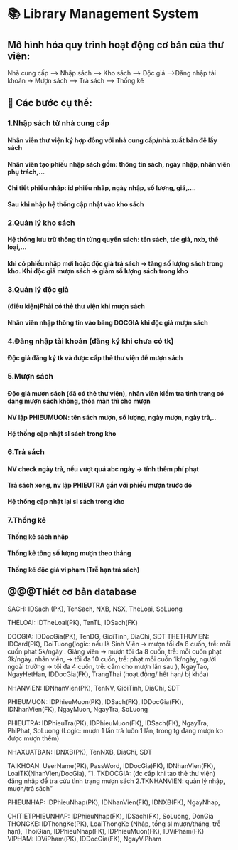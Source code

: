 
# 📚 Library Management System
## Mô hình hóa quy trình hoạt động cơ bản của thư viện:

Nhà cung cấp --> Nhập sách --> Kho sách --> Độc giả -->Đăng nhập tài khoản -> Mượn sách --> Trả sách --> Thống kê

## 📑 Các bước cụ thể:

### 1.Nhập sách từ nhà cung cấp
#### Nhân viên thư viện ký hợp đồng với nhà cung cấp/nhà xuất bản để lấy sách
####  Nhân viên tạo phiếu nhập sách gồm: thông tin sách, ngày nhập, nhân viên phụ trách,...
####  Chi tiết phiếu nhập: id phiếu nhâp, ngày nhập, số lượng, giá,....
####  Sau khi nhập hệ thống cập nhật vào kho sách
### 2.Quản lý kho sách
####  Hệ thống lưu trữ thông tin từng quyển sách: tên sách, tác giả, nxb, thể loại,...	
####  khi có phiếu nhập mới hoặc độc giả trả sách -> tăng số lượng sách trong kho. Khi độc giả 	mượn sách -> giảm số  lượng sách trong kho
### 3.Quản lý độc giả
#### (điều kiện)Phải có thẻ thư viện khi mượn sách 
#### Nhân viên nhập thông tin vào bảng DOCGIA  khi độc giả mượn sách
### 4.Đăng nhập tài khoản (đăng ký khi chưa có tk)
#### Độc giả đăng ký tk và được cấp thẻ thư viện để mượn sách
### 5.Mượn sách
#### Độc giả mượn sách (đã có thẻ thư viện), nhân viên kiểm tra tình trạng có đang mượn sách 	không, thỏa mản thì cho mượn
#### NV lập PHIEUMUON: tên sách mượn, số lượng, ngày mượn, ngày trả,..
#### Hệ thống cập nhật sl sách trong kho
### 6.Trả sách
#### NV check ngày trả, nếu vượt quá abc ngày -> tính thêm phí phạt
#### Trả sách xong, nv lập PHIEUTRA gắn với phiếu mượn trước đó
#### Hệ thống cập nhật lại sl sách trong kho
### 7.Thống kê
#### Thống kê sách nhập
#### Thống kê tổng số lượng mượn theo tháng
#### Thống kê độc giả vi phạm (Trễ hạn trả sách)

## @@@Thiết cơ bản database
SACH: IDSach (PK), TenSach, NXB, NSX, TheLoai, SoLuong

THELOAI: IDTheLoai(PK), TenTL, IDSach(FK)

DOCGIA: IDDocGia(PK), TenDG, GioiTinh, DiaChi, SDT
THETHUVIEN: IDCard(PK), DoiTuong(logic: nếu là Sinh Viên -> mượn tối đa 6 cuốn, trễ: mỗi cuốn phạt 5k/ngày . Giảng viên -> mượn tối đa 8 cuốn, trễ: mỗi cuốn phạt 3k/ngày.  nhân viên, -> tối đa 10 cuốn, trễ: phạt mỗi cuốn 1k/ngày, người ngoài trường -> tối đa 4 cuốn, trễ: cấm cho mượn lần sau ), NgayTao, NgayHetHan, IDDocGia(FK), TrangThai (hoạt động/ hết hạn/ bị khóa)

NHANVIEN: IDNhanVien(PK), TenNV, GioiTinh, DiaChi, SDT

PHIEUMUON: IDPhieuMuon(PK), IDSach(FK), IDDocGia(FK), IDNhanVien(FK), NgayMuon, NgayTra, SoLuong

PHIEUTRA: IDPhieuTra(PK), IDPhieuMuon(FK), IDSach(FK),  NgayTra, PhiPhat, SoLuong (Logic: mượn 1 lần trả luôn 1 lần, trong tg đang mượn ko được mượn thêm)

NHAXUATBAN: IDNXB(PK), TenNXB, DiaChi, SDT

TAIKHOAN: UserName(PK), PassWord, IDDocGia)FK), IDNhanVien(FK),  LoaiTK(NhanVien/DocGia), 
”1. TKDOCGIA: (đc cấp khi tạo thẻ thư viện) đăng nhập để tra cứu tình trạng mượn sách
2.TKNHANVIEN: quản lý nhập, mượn/trả sách”

PHIEUNHAP: IDPhieuNhap(PK), IDNhanVien(FK), IDNXB(FK), NgayNhap,

CHITIETPHIEUNHAP: IDPhieuNhap(FK), IDSach(FK), SoLuong, DonGia
THONGKE: IDThongKe(PK), LoaiThongKe (Nhâp, tổng sl mượn/tháng, trễ hạn), ThoiGian, IDPhieuNhap(FK), IDPhieuMuon(FK), IDViPham(FK)
VIPHAM: IDViPham(PK), IDDocGia(FK), NgayViPham
